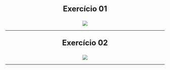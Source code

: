 <section id="exerc-de-POO_Classe">
<p align="center" style="font-size: 24px; font-weight: bold;">Exercício 01</p>
<div align="center"style>
<img src="https://github.com/user-attachments/assets/1ca666a5-88c9-4eda-a0b2-57668fd9d9a5" witdth = 100px />
</div>
<hr>
<p align="center" style="font-size: 24px; font-weight: bold;">Exercício 02</p>

<div align="center">
<img src="https://github.com/user-attachments/assets/21ab1516-cf71-4bd6-b501-75f352681204" witdth = 100px />
</div>
<hr>
</section>





